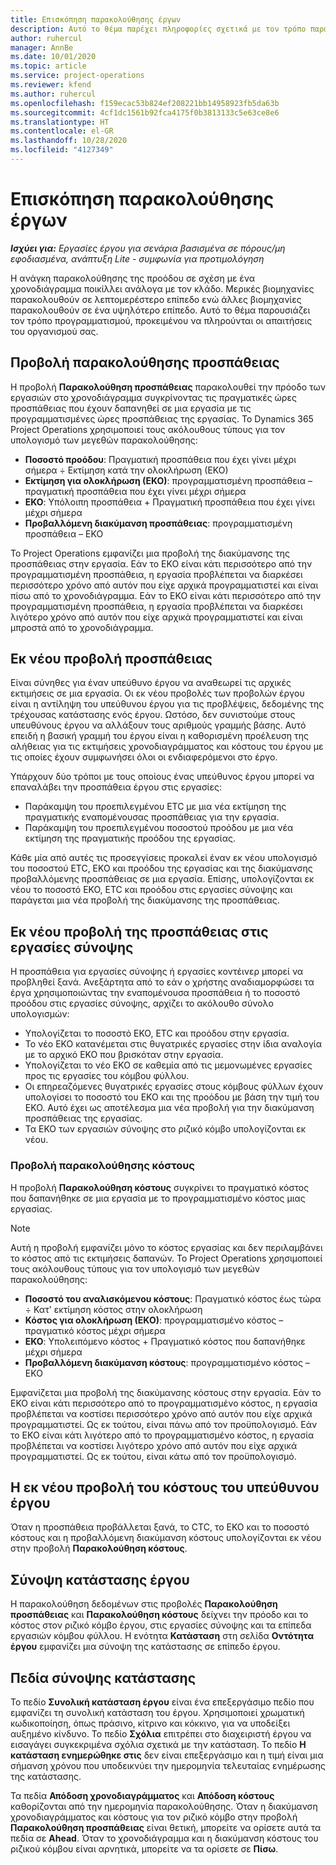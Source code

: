 ```yaml
---
title: Επισκόπηση παρακολούθησης έργων
description: Αυτό το θέμα παρέχει πληροφορίες σχετικά με τον τρόπο παρακολούθησης της προόδου του έργου και του κόστους.
author: ruhercul
manager: AnnBe
ms.date: 10/01/2020
ms.topic: article
ms.service: project-operations
ms.reviewer: kfend
ms.author: ruhercul
ms.openlocfilehash: f159ecac53b824ef208221bb14958923fb5da63b
ms.sourcegitcommit: 4cf1dc1561b92fca4175f0b3813133c5e63ce8e6
ms.translationtype: HT
ms.contentlocale: el-GR
ms.lasthandoff: 10/28/2020
ms.locfileid: "4127349"
---
```

# <a name="project-tracking-overview"></a>Επισκόπηση παρακολούθησης έργων

_**Ισχύει για:** Εργασίες έργου για σενάρια βασισμένα σε πόρους/μη εφοδιασμένα, ανάπτυξη Lite - συμφωνία για προτιμολόγηση_

Η ανάγκη παρακολούθησης της προόδου σε σχέση με ένα χρονοδιάγραμμα ποικίλλει ανάλογα με τον κλάδο. Μερικές βιομηχανίες παρακολουθούν σε λεπτομερέστερο επίπεδο ενώ άλλες βιομηχανίες παρακολουθούν σε ένα υψηλότερο επίπεδο. Αυτό το θέμα παρουσιάζει τον τρόπο προγραμματισμού, προκειμένου να πληρούνται οι απαιτήσεις του οργανισμού σας.

## <a name="effort-tracking-view"></a>Προβολή παρακολούθησης προσπάθειας

Η προβολή **Παρακολούθηση προσπάθειας** παρακολουθεί την πρόοδο των εργασιών στο χρονοδιάγραμμα συγκρίνοντας τις πραγματικές ώρες προσπάθειας που έχουν δαπανηθεί σε μια εργασία με τις προγραμματισμένες ώρες προσπάθειας της εργασίας. Το Dynamics 365 Project Operations χρησιμοποιεί τους ακόλουθους τύπους για τον υπολογισμό των μεγεθών παρακολούθησης:

- **Ποσοστό προόδου**: Πραγματική προσπάθεια που έχει γίνει μέχρι σήμερα ÷ Εκτίμηση κατά την ολοκλήρωση (ΕΚΟ) 
- **Εκτίμηση για ολοκλήρωση (ΕΚΟ)**: προγραμματισμένη προσπάθεια – πραγματική προσπάθεια που έχει γίνει μέχρι σήμερα 
- **ΕΚΟ**: Υπόλοιπη προσπάθεια + Πραγματική προσπάθεια που έχει γίνει μέχρι σήμερα 
- **Προβαλλόμενη διακύμανση προσπάθειας**: προγραμματισμένη προσπάθεια – ΕΚΟ

Το Project Operations εμφανίζει μια προβολή της διακύμανσης της προσπάθειας στην εργασία. Εάν το ΕΚΟ είναι κάτι περισσότερο από την προγραμματισμένη προσπάθεια, η εργασία προβλέπεται να διαρκέσει περισσότερο χρόνο από αυτόν που είχε αρχικά προγραμματιστεί και είναι πίσω από το χρονοδιάγραμμα. Εάν το ΕΚΟ είναι κάτι περισσότερο από την προγραμματισμένη προσπάθεια, η εργασία προβλέπεται να διαρκέσει λιγότερο χρόνο από αυτόν που είχε αρχικά προγραμματιστεί και είναι μπροστά από το χρονοδιάγραμμα.

## <a name="reprojecting-effort"></a>Εκ νέου προβολή προσπάθειας

Είναι σύνηθες για έναν υπεύθυνο έργου να αναθεωρεί τις αρχικές εκτιμήσεις σε μια εργασία. Οι εκ νέου προβολές των προβολών έργου είναι η αντίληψη του υπεύθυνου έργου για τις προβλέψεις, δεδομένης της τρέχουσας κατάστασης ενός έργου. Ωστόσο, δεν συνιστούμε στους υπευθύνους έργου να αλλάξουν τους αριθμούς γραμμής βάσης. Αυτό επειδή η βασική γραμμή του έργου είναι η καθορισμένη προέλευση της αλήθειας για τις εκτιμήσεις χρονοδιαγράμματος και κόστους του έργου με τις οποίες έχουν συμφωνήσει όλοι οι ενδιαφερόμενοι στο έργο.

Υπάρχουν δύο τρόποι με τους οποίους ένας υπεύθυνος έργου μπορεί να επαναλάβει την προσπάθεια έργου στις εργασίες:

- Παράκαμψη του προεπιλεγμένου ETC με μια νέα εκτίμηση της πραγματικής εναπομένουσας προσπάθειας για την εργασία. 
- Παράκαμψη του προεπιλεγμένου ποσοστού προόδου με μια νέα εκτίμηση της πραγματικής προόδου της εργασίας.

Κάθε μία από αυτές τις προσεγγίσεις προκαλεί έναν εκ νέου υπολογισμό του ποσοστού ETC, EΚΟ και προόδου της εργασίας και της διακύμανσης προβαλλόμενης προσπάθειας σε μια εργασία. Επίσης, υπολογίζονται εκ νέου το ποσοστό ΕΚΟ, ETC και προόδου στις εργασίες σύνοψης και παράγεται μια νέα προβολή της διακύμανσης της προσπάθειας.

## <a name="reprojection-of-effort-on-summary-tasks"></a>Εκ νέου προβολή της προσπάθειας στις εργασίες σύνοψης

Η προσπάθεια για εργασίες σύνοψης ή εργασίες κοντέινερ μπορεί να προβληθεί ξανά. Ανεξάρτητα από το εάν ο χρήστης αναδιαμορφώσει τα έργα χρησιμοποιώντας την εναπομένουσα προσπάθεια ή το ποσοστό προόδου στις εργασίες σύνοψης, αρχίζει το ακόλουθο σύνολο υπολογισμών:

- Υπολογίζεται το ποσοστό ΕΚΟ, ETC και προόδου στην εργασία.
- Το νέο ΕΚΟ κατανέμεται στις θυγατρικές εργασίες στην ίδια αναλογία με το αρχικό ΕΚΟ που βρισκόταν στην εργασία.
- Υπολογίζεται το νέο ΕΚΟ σε καθεμία από τις μεμονωμένες εργασίες προς τις εργασίες του κόμβου φύλλου. 
- Οι επηρεαζόμενες θυγατρικές εργασίες στους κόμβους φύλλων έχουν υπολογίσει το ποσοστό του ΕΚΟ και της προόδου με βάση την τιμή του ΕΚΟ. Αυτό έχει ως αποτέλεσμα μια νέα προβολή για την διακύμανση προσπάθειας της εργασίας. 
- Τα ΕΚΟ των εργασιών σύνοψης στο ριζικό κόμβο υπολογίζονται εκ νέου.

### <a name="cost-tracking-view"></a>Προβολή παρακολούθησης κόστους 

Η προβολή **Παρακολούθηση κόστους** συγκρίνει το πραγματικό κόστος που δαπανήθηκε σε μια εργασία με το προγραμματισμένο κόστος μιας εργασίας. 

> [!NOTE]
> Αυτή η προβολή εμφανίζει μόνο το κόστος εργασίας και δεν περιλαμβάνει το κόστος από τις εκτιμήσεις δαπανών. Το Project Operations χρησιμοποιεί τους ακόλουθους τύπους για τον υπολογισμό των μεγεθών παρακολούθησης:

- **Ποσοστό του αναλισκόμενου κόστους**: Πραγματικό κόστος έως τώρα ÷ Κατ' εκτίμηση κόστος στην ολοκλήρωση
- **Κόστος για ολοκλήρωση (ΕΚΟ)**: προγραμματισμένο κόστος – πραγματικό κόστος μέχρι σήμερα
- **ΕΚΟ**: Υπολειπόμενο κόστος + Πραγματικό κόστος που δαπανήθηκε μέχρι σήμερα
- **Προβαλλόμενη διακύμανση κόστους**: προγραμματισμένο κόστος – ΕΚΟ

Εμφανίζεται μια προβολή της διακύμανσης κόστους στην εργασία. Εάν το ΕΚΟ είναι κάτι περισσότερο από το προγραμματισμένο κόστος, η εργασία προβλέπεται να κοστίσει περισσότερο χρόνο από αυτόν που είχε αρχικά προγραμματιστεί. Ως εκ τούτου, είναι πάνω από τον προϋπολογισμό. Εάν το ΕΚΟ είναι κάτι λιγότερο από το προγραμματισμένο κόστος, η εργασία προβλέπεται να κοστίσει λιγότερο χρόνο από αυτόν που είχε αρχικά προγραμματιστεί. Ως εκ τούτου, είναι κάτω από τον προϋπολογισμό.

## <a name="project-managers-reprojection-of-cost"></a>Η εκ νέου προβολή του κόστους του υπεύθυνου έργου

Όταν η προσπάθεια προβάλλεται ξανά, το CTC, το ΕΚΟ και το ποσοστό κόστους και η προβαλλόμενη διακύμανση κόστους υπολογίζονται εκ νέου στην προβολή **Παρακολούθηση κόστους**.

## <a name="project-status-summary"></a>Σύνοψη κατάστασης έργου

Η παρακολούθηση δεδομένων στις προβολές **Παρακολούθηση προσπάθειας** και **Παρακολούθηση κόστους** δείχνει την πρόοδο και το κόστος στον ριζικό κόμβο έργου, στις εργασίες σύνοψης και τα επίπεδα εργασιών κόμβου φύλλου. Η ενότητα **Κατάσταση** στη σελίδα **Οντότητα έργου** εμφανίζει μια σύνοψη της κατάστασης σε επίπεδο έργου.

## <a name="status-summary-fields"></a>Πεδία σύνοψης κατάστασης

Το πεδίο **Συνολική κατάσταση έργου** είναι ένα επεξεργάσιμο πεδίο που εμφανίζει τη συνολική κατάσταση του έργου. Χρησιμοποιεί χρωματική κωδικοποίηση, όπως πράσινο, κίτρινο και κόκκινο, για να υποδείξει αυξημένο κίνδυνο. Το πεδίο **Σχόλια** επιτρέπει στο διαχειριστή έργου να εισαγάγει συγκεκριμένα σχόλια σχετικά με την κατάσταση. Το πεδίο **Η κατάσταση ενημερώθηκε στις** δεν είναι επεξεργάσιμο και η τιμή είναι μια σήμανση χρόνου που υποδεικνύει την ημερομηνία τελευταίας ενημέρωσης της κατάστασης.

Τα πεδία **Απόδοση χρονοδιαγράμματος** και **Απόδοση κόστους** καθορίζονται από την ημερομηνία παρακολούθησης. Όταν η διακύμανση χρονοδιαγράμματος και κόστους για τον ριζικό κόμβο στην προβολή **Παρακολούθηση προσπάθειας** είναι θετική, μπορείτε να ορίσετε αυτά τα πεδία σε **Ahead**. Όταν το χρονοδιάγραμμα και η διακύμανση κόστους του ριζικού κόμβου είναι αρνητικά, μπορείτε να τα ορίσετε σε **Πίσω**.
